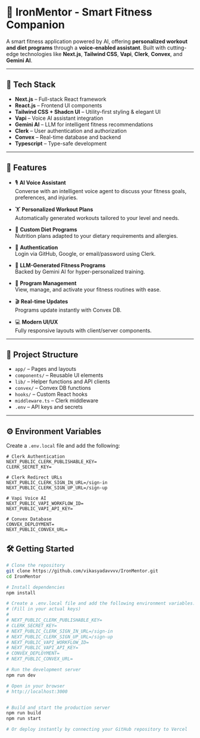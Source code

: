 # 💪 IronMentor - Smart Fitness Companion

A smart fitness application powered by AI, offering **personalized workout and diet programs** through a **voice-enabled assistant**. Built with cutting-edge technologies like **Next.js**, **Tailwind CSS**, **Vapi**, **Clerk**, **Convex**, and **Gemini AI**.

---

## 🚀 Tech Stack

- **Next.js** – Full-stack React framework  
- **React.js** – Frontend UI components  
- **Tailwind CSS + Shadcn UI** – Utility-first styling & elegant UI  
- **Vapi** – Voice AI assistant integration  
- **Gemini AI** – LLM for intelligent fitness recommendations  
- **Clerk** – User authentication and authorization  
- **Convex** – Real-time database and backend  
- **Typescript** – Type-safe development  

---

## 🎯 Features

- 🎙️ **AI Voice Assistant**  
  Converse with an intelligent voice agent to discuss your fitness goals, preferences, and injuries.

- 🏋️ **Personalized Workout Plans**  
  Automatically generated workouts tailored to your level and needs.

- 🥗 **Custom Diet Programs**  
  Nutrition plans adapted to your dietary requirements and allergies.

- 🔐 **Authentication**  
  Login via GitHub, Google, or email/password using Clerk.

- 🧠 **LLM-Generated Fitness Programs**  
  Backed by Gemini AI for hyper-personalized training.

- 💾 **Program Management**  
  View, manage, and activate your fitness routines with ease.

- 🎬 **Real-time Updates**  
  Programs update instantly with Convex DB.

- 💻 **Modern UI/UX**  
  Fully responsive layouts with client/server components.

---

## 📁 Project Structure

- `app/` – Pages and layouts  
- `components/` – Reusable UI elements  
- `lib/` – Helper functions and API clients  
- `convex/` – Convex DB functions  
- `hooks/` – Custom React hooks  
- `middleware.ts` – Clerk middleware  
- `.env` – API keys and secrets  

---

## ⚙️ Environment Variables

Create a `.env.local` file and add the following:

```env
# Clerk Authentication
NEXT_PUBLIC_CLERK_PUBLISHABLE_KEY=
CLERK_SECRET_KEY=

# Clerk Redirect URLs
NEXT_PUBLIC_CLERK_SIGN_IN_URL=/sign-in
NEXT_PUBLIC_CLERK_SIGN_UP_URL=/sign-up

# Vapi Voice AI
NEXT_PUBLIC_VAPI_WORKFLOW_ID=
NEXT_PUBLIC_VAPI_API_KEY=

# Convex Database
CONVEX_DEPLOYMENT=
NEXT_PUBLIC_CONVEX_URL=
```


## 🛠 Getting Started

```bash
# Clone the repository
git clone https://github.com/vikasyadavvvv/IronMentor.git
cd IronMentor

# Install dependencies
npm install

# Create a .env.local file and add the following environment variables:
# (Fill in your actual keys)
# 
# NEXT_PUBLIC_CLERK_PUBLISHABLE_KEY=
# CLERK_SECRET_KEY=
# NEXT_PUBLIC_CLERK_SIGN_IN_URL=/sign-in
# NEXT_PUBLIC_CLERK_SIGN_UP_URL=/sign-up
# NEXT_PUBLIC_VAPI_WORKFLOW_ID=
# NEXT_PUBLIC_VAPI_API_KEY=
# CONVEX_DEPLOYMENT=
# NEXT_PUBLIC_CONVEX_URL=

# Run the development server
npm run dev

# Open in your browser
# http://localhost:3000


# Build and start the production server
npm run build
npm run start

# Or deploy instantly by connecting your GitHub repository to Vercel


